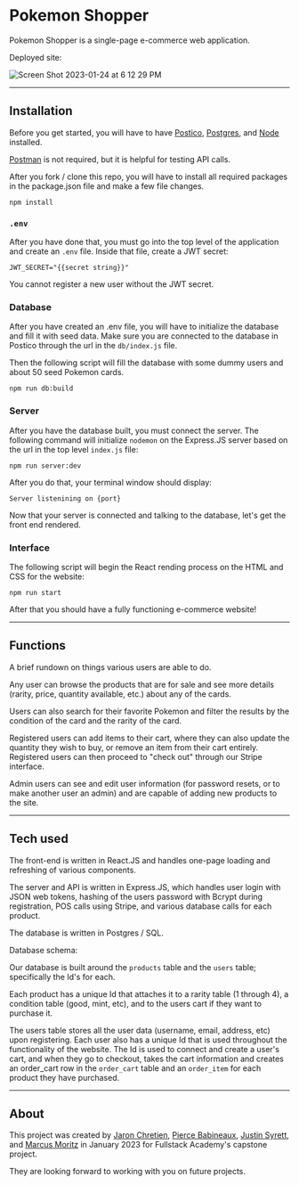 # Pokemon Shopper

Pokemon Shopper is a single-page e-commerce web application.

Deployed site: <URL>

![Screen Shot 2023-01-24 at 6 12 29 PM](https://user-images.githubusercontent.com/109768964/214458281-0566e529-753b-4628-9d17-0d263a960dd6.png)

***

## Installation

Before you get started, you will have to have [Postico](https://eggerapps.at/postico2/), [Postgres](https://postgresapp.com/), and [Node](https://nodejs.org/en/) installed. 

[Postman](https://www.postman.com/) is not required, but it is helpful for testing API calls.

After you fork / clone this repo, you will have to install all required packages in the package.json file and make a few file changes.

```
npm install
```

### `.env`

After you have done that, you must go into the top level of the application and create an `.env` file. Inside that file, create a JWT secret: 

```
JWT_SECRET="{{secret string}}"
```

You cannot register a new user without the JWT secret. 

### Database
After you have created an .env file, you will have to initialize the database and fill it with seed data. Make sure you are connected to the database in Postico through the url in the `db/index.js` file. 

Then the following script will fill the database with some dummy users and about 50 seed Pokemon cards.

```
npm run db:build
```

### Server

After you have the database built, you must connect the server. The following command will initialize `nodemon` on the Express.JS server based on the url in the top level `index.js` file: 

```
npm run server:dev
```

After you do that, your terminal window should display:

```
Server listenining on {port}
```

Now that your server is connected and talking to the database, let's get the front end rendered.

### Interface

The following script will begin the React rending process on the HTML and CSS for the website:

```
npm run start
```

After that you should have a fully functioning e-commerce website!

***

## Functions

A brief rundown on things various users are able to do.

Any user can browse the products that are for sale and see more details (rarity, price, quantity available, etc.) about any of the cards. 

Users can also search for their favorite Pokemon and filter the results by the condition of the card and the rarity of the card.

Registered users can add items to their cart, where they can also update the quantity they wish to buy, or remove an item from their cart entirely. Registered users can then proceed to "check out" through our Stripe interface.

Admin users can see and edit user information (for password resets, or to make another user an admin) and are capable of adding new products to the site. 

***

## Tech used

The front-end is written in React.JS and handles one-page loading and refreshing of various components.

The server and API is written in Express.JS, which handles user login with JSON web tokens, hashing of the users password with Bcrypt during registration, POS calls using Stripe, and various database calls for each product.

The database is written in Postgres / SQL.

Database schema:

Our database is built around the `products` table and the `users` table; specifically the Id's for each.

Each product has a unique Id that attaches it to a rarity table (1 through 4), a condition table (good, mint, etc), and to the users cart if they want to purchase it. 

The users table stores all the user data (username, email, address, etc) upon registering. Each user also has a unique Id that is used throughout the functionality of the website. The Id is used to connect and create a user's cart, and when they go to checkout, takes the cart information and creates an order_cart row in the `order_cart` table and an `order_item` for each product they have purchased. 

***

## About

This project was created by [Jaron Chretien](https://www.linkedin.com/in/jaron-chretien/), [Pierce Babineaux](https://www.linkedin.com/in/pierce-babineaux/), [Justin Syrett](https://www.linkedin.com/in/justin-syrett/), and [Marcus Moritz](https://www.linkedin.com/in/marcusmoritz/) in January 2023 for Fullstack Academy's capstone project. 

They are looking forward to working with you on future projects.